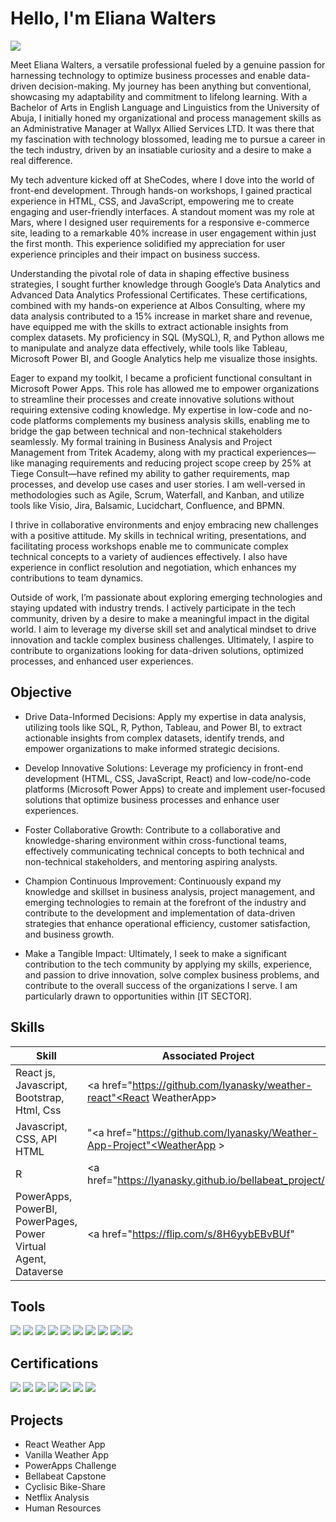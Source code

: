 # Hello, I'm Eliana Walters
<a href="https://https://www.linkedin.com/in/eliana-walters-5614751a2/"><img src="https://img.shields.io/badge/-LinkedIn-0072b1?&style=for-the-badge&logo=linkedin&logoColor=white" /></a>

Meet Eliana Walters, a versatile professional fueled by a genuine passion for harnessing technology to optimize business processes and enable data-driven decision-making. My journey has been anything but conventional, showcasing my adaptability and commitment to lifelong learning. With a Bachelor of Arts in English Language and Linguistics from the University of Abuja, I initially honed my organizational and process management skills as an Administrative Manager at Wallyx Allied Services LTD. It was there that my fascination with technology blossomed, leading me to pursue a career in the tech industry, driven by an insatiable curiosity and a desire to make a real difference.

My tech adventure kicked off at SheCodes, where I dove into the world of front-end development. Through hands-on workshops, I gained practical experience in HTML, CSS, and JavaScript, empowering me to create engaging and user-friendly interfaces. A standout moment was my role at Mars, where I designed user requirements for a responsive e-commerce site, leading to a remarkable 40% increase in user engagement within just the first month. This experience solidified my appreciation for user experience principles and their impact on business success.

Understanding the pivotal role of data in shaping effective business strategies, I sought further knowledge through Google’s Data Analytics and Advanced Data Analytics Professional Certificates. These certifications, combined with my hands-on experience at Albos Consulting, where my data analysis contributed to a 15% increase in market share and revenue, have equipped me with the skills to extract actionable insights from complex datasets. My proficiency in SQL (MySQL), R, and Python allows me to manipulate and analyze data effectively, while tools like Tableau, Microsoft Power BI, and Google Analytics help me visualize those insights.

Eager to expand my toolkit, I became a proficient functional consultant in Microsoft Power Apps. This role has allowed me to empower organizations to streamline their processes and create innovative solutions without requiring extensive coding knowledge. My expertise in low-code and no-code platforms complements my business analysis skills, enabling me to bridge the gap between technical and non-technical stakeholders seamlessly. My formal training in Business Analysis and Project Management from Tritek Academy, along with my practical experiences—like managing requirements and reducing project scope creep by 25% at Tiege Consult—have refined my ability to gather requirements, map processes, and develop use cases and user stories. I am well-versed in methodologies such as Agile, Scrum, Waterfall, and Kanban, and utilize tools like Visio, Jira, Balsamic, Lucidchart, Confluence, and BPMN.

I thrive in collaborative environments and enjoy embracing new challenges with a positive attitude. My skills in technical writing, presentations, and facilitating process workshops enable me to communicate complex technical concepts to a variety of audiences effectively. I also have experience in conflict resolution and negotiation, which enhances my contributions to team dynamics.

Outside of work, I’m passionate about exploring emerging technologies and staying updated with industry trends. I actively participate in the tech community, driven by a desire to make a meaningful impact in the digital world. I aim to leverage my diverse skill set and analytical mindset to drive innovation and tackle complex business challenges. Ultimately, I aspire to contribute to organizations looking for data-driven solutions, optimized processes, and enhanced user experiences.



## Objective

- Drive Data-Informed Decisions: Apply my expertise in data analysis, utilizing tools like SQL, R, Python, Tableau, and Power BI, to extract actionable insights from complex datasets, identify trends, and empower organizations to make informed strategic decisions.

- Develop Innovative Solutions: Leverage my proficiency in front-end development (HTML, CSS, JavaScript, React) and low-code/no-code platforms (Microsoft Power Apps) to create and implement user-focused solutions that optimize business processes and enhance user experiences.

- Foster Collaborative Growth: Contribute to a collaborative and knowledge-sharing environment within cross-functional teams, effectively communicating technical concepts to both technical and non-technical stakeholders, and mentoring aspiring analysts.

- Champion Continuous Improvement: Continuously expand my knowledge and skillset in business analysis, project management, and emerging technologies to remain at the forefront of the industry and contribute to the development and implementation of data-driven strategies that enhance operational efficiency, customer satisfaction, and business growth.

- Make a Tangible Impact: Ultimately, I seek to make a significant contribution to the tech community by applying my skills, experience, and passion to drive innovation, solve complex business problems, and contribute to the overall success of the organizations I serve. I am particularly drawn to opportunities within [IT SECTOR].


## Skills

| Skill                                         | Associated Project         |
|-----------------------------------------------|----------------------------|
| React js, Javascript, Bootstrap, Html, Css          | <a href="https://github.com/lyanasky/weather-react"<React WeatherApp></a>|
| Javascript, CSS, API HTML  |"<a href="https://github.com/lyanasky/Weather-App-Project"<WeatherApp > </a>|
| R                                                | <a href="https://lyanasky.github.io/bellabeat_project/"|
| PowerApps, PowerBI, PowerPages, Power Virtual Agent, Dataverse      | <a href="https://flip.com/s/8H6yybEBvBUf"|

## Tools
<div>
   <img src="https://img.shields.io/badge/-JavaScript-F7DF1E?style=for-the-badge&logo=javascript&logoColor=black" />
   <img src="https://img.shields.io/badge/-React-61DAFB?style=for-the-badge&logo=react&logoColor=black" />
   <img src="https://img.shields.io/badge/-Python-3776AB?style=for-the-badge&logo=python&logoColor=white" />
   <img src="https://img.shields.io/badge/-R-276DC3?style=for-the-badge&logo=R&logoColor=white" />
   <img src="https://img.shields.io/badge/-SQL-4479A1?style=for-the-badge&logo=sql&logoColor=white" />
   <img src="https://img.shields.io/badge/-PowerApps-008272?style=for-the-badge&logo=powerapps&logoColor=white" />
   <img src="https://img.shields.io/badge/-Microsoft%20Excel-217346?style=for-the-badge&logo=microsoft%20excel&logoColor=white" />
   <img src="https://img.shields.io/badge/-Google%20Sheets-34A853?style=for-the-badge&logo=google%20sheets&logoColor=white" />
   <img src="https://img.shields.io/badge/-CSS-1572B6?style=for-the-badge&logo=css3&logoColor=white" />
   <img src="https://img.shields.io/badge/-HTML-E34F26?style=for-the-badge&logo=html5&logoColor=white" />
</div>


## Certifications
<div>
<img src="https://img.shields.io/badge/-Advanced%20Google%20Data%20Analytics-4285F4?style=for-the-badge&logo=google&logoColor=white" />
<img src="https://img.shields.io/badge/-SheCodes.io-FF69B4?style=for-the-badge&logo=SheCodes&logoColor=white" />
  <img src="https://img.shields.io/badge/-Cisco%20Networking-1BA0D7?style=for-the-badge&logo=Cisco&logoColor=white" /> 
<img src="https://img.shields.io/badge/-Saylor%20Academy%20Project%20Management-336699?style=for-the-badge&logo=Saylor%20Academy&logoColor=white" />
<img src="https://img.shields.io/badge/-Saylor%20Academy%20Human%20Resources-336699?style=for-the-badge&logo=Saylor%20Academy&logoColor=white" />
  <img src="https://img.shields.io/badge/-Saylor%20Academy%20Customer%20Service-336699?style=for-the-badge&logo=Saylor%20Academy&logoColor=white" /> 
   <img src="https://img.shields.io/badge/-Google%20Professional%20Data%20Analytics-4285F4?style=for-the-badge&logo=google&logoColor=white" />
   
</div>

## Projects
- React Weather App
- Vanilla Weather App
- PowerApps Challenge
- Bellabeat Capstone
- Cyclisic Bike-Share
- Netflix Analysis
- Human Resources

